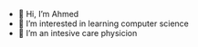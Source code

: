 - 👋 Hi, I’m  Ahmed 
- 👀 I’m interested in learning computer science
- 🌱 I’m an intesive care physicion 



